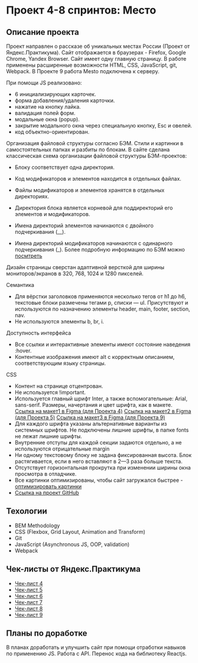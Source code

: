 # Проект 4-8 спринтов: Место

## Описание проекта
Проект направлен о рассказе об уникальных местах России (Проект от Яндекс.Практикума).
Сайт отображается в браузерах - Firefox, Google Chrome, Yandex Browser.
Сайт имеет одну главную страницу. 
В работе применены расширенные возможности HTML, CSS, JavaScript, git, Webpack.
В Проекте 9 работа Mesto подключена к серверу.

При помощи JS реализовано:
* 6 инициализирующих карточек.
* форма добавления/удаления карточки.
* нажатие на кнопку лайка.
* валидация полей форм.
* модальные окна (popup).
* закрытие модального окна через специальную кнопку, Esc и овелей.
* код объектно-ориентирован.

Организация файловой структуры согласно БЭМ.
Стили и картинки в самостоятельных папках и разбиты по блокам.
В сайте сделана классическая схема организации файловой структуры БЭМ-проектов:

* Блоку соответствует одна директория.

* Код модификаторов и элементов находится в отдельных файлах.

* Файлы модификаторов и элементов хранятся в отдельных директориях.

* Директория блока является корневой для поддиректорий его элементов и модификаторов.

* Имена директорий элементов начинаются с двойного подчеркивания (__).

* Имена директорий модификаторов начинаются с одинарного подчеркивания (_).
Более подробную информацию по БЭМ можно [посмтреть](https://ru.bem.info/)


Дизайн страницы сверстан адаптивной версткой для ширины мониторов/экранов в 320, 768, 1024 и 1280 пикселей. 

Семантика
* Для вёрстки заголовков применяются несколько тегов от h1 до h6, текстовые блоки размечены тегами p, списки — ul. Присутствуют и используются по назначению элементы header, main, footer, section, nav.
* Не используются элементы b, br, i.


Доступность интерфейса
* Все ссылки и интерактивные элементы имеют состояние наведения :hover.
* Контентные изображения имеют alt с корректным описанием, соответствующим языку страницы.

CSS
* Контент на странице отцентрован.
* Не используется !important.
* Используется главный шрифт Inter, а также вспомогательные: Arial, sans-serif. Размеры, начертания и цвет шрифта, как в макете.
[Ссылка на макет1 в Figma (для Проекта 4)](https://www.figma.com/file/2cn9N9jSkmxD84oJik7xL7/JavaScript.-Sprint-4?node-id=0%3A1)
[Ссылка на макет2 в Figma (для Проекта 5)](https://www.figma.com/file/bjyvbKKJN2naO0ucURl2Z0/JavaScript.-Sprint-5?node-id=0%3A1)
[Ссылка на макет3 в Figma (для Проекта 9)](https://www.figma.com/file/PSdQFRHoxXJFs2FH8IXViF/JavaScript.-Sprint-9?node-id=0%3A1)
* Для каждого шрифта указаны альтернативные варианты из системных шрифтов. Не подключены лишние шрифты, в папке fonts не лежат лишние шрифты.
* Внутренние отступы для каждой секции задаются отдельно, а не используются отрицательные margin
* Ни одному текстовому блоку не задана фиксированная высота. Блок растягивается, если в него вставляют в 2—3 раза больше текста.
* Отсутствует горизонтальная прокрутка при изменении ширины окна просмотра в отладчике.
* Все картинки оптимизированы, чтобы сайт загружался быстрее - [оптимизировать картинки](https://tinypng.com/)
* [Ссылка на проект GitHub](https://elenapapruga.github.io/mesto/)

## Техологии
* BEM Methodology
* CSS (Flexbox, Grid Layout, Animation and Transform)
* Git
* JavaScript (Asynchronous JS, OOP, validation)
* Webpack

## Чек-листы от Яндекс.Практикума
* [Чек-лист 4](https://code.s3.yandex.net/web-developer/checklists/new-program/checklist-4/index.html) 
* [Чек-лист 5](https://code.s3.yandex.net/web-developer/checklists/new-program/checklist-5/index.html) 
* [Чек-лист 6](https://code.s3.yandex.net/web-developer/checklists/new-program/checklist-6/index.html) 
* [Чек-лист 7](https://code.s3.yandex.net/web-developer/checklists/new-program/checklist-7/index.html) 
* [Чек-лист 8](https://code.s3.yandex.net/web-developer/checklists/new-program/checklist-8/index.html) 
* [Чек-лист 9](https://code.s3.yandex.net/web-developer/checklists/new-program/checklist-9/index.html) 

## Планы по доработке
В планах доработать и улучшить сайт при помощи отработки навыков по применению JS. Работа с API. Перенос кода на библиотеку Reactjs.